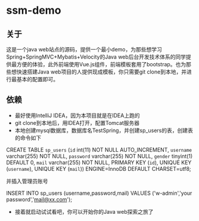 # ssm-demo

## 关于
这是一个java web站点的源码，提供一个最小demo，为那些想学习Spring+SpringMVC+Mybatis+Velocity的Java web后台开发技术体系的同学提供最方便的体验，此外前端使用Vue.js组件，前端模板套用了bootstrap。也为那些想快速搭建Java web项目的人提供现成模板，你只需要git clone到本地，并进行最基本的配置即可。

## 依赖
* 最好使用IntelliJ IDEA，因为本项目就是在IDEA上跑的
* git clone到本地后，用IDEA打开，配置Tomcat服务器
* 本地创建mysql数据库，数据库名TestSpring，并创建sp_users的表，创建表的命令如下  

CREATE TABLE `sp_users` (`id` int(11) NOT NULL AUTO_INCREMENT, `username` varchar(255) NOT NULL, `password` varchar(255) NOT NULL, `gender` tinyint(1) DEFAULT 0, `mail` varchar(255) NOT NULL, PRIMARY KEY (`id`), UNIQUE KEY (`username`), UNIQUE KEY (`mail`)) ENGINE=InnoDB DEFAULT CHARSET=utf8;  

并插入管理员账号  

INSERT INTO sp_users (username,password,mail) VALUES ('w-admin','your password','mail@xx.com');

* 接着就启动试试看吧，你可以开始你的Java web探索之旅了
